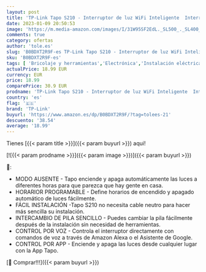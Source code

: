 ```yaml
---
layout: post
title: 'TP-Link Tapo S210 - Interruptor de luz WiFi Inteligente  Interruptor de Persianas LED WiFi  Compatible con Alexa y Google Assistant  NO Necesita Cable Neutro  Fácil instalación  1 Gang 1 vía'
date: 2023-01-09 20:50:53
image: 'https://m.media-amazon.com/images/I/31W95SF2EdL._SL500_._SL400_.jpg'
comments: true
category: ofertas
author: 'tole.es'
slug: 'B0BDXT2R9F-es TP-Link Tapo S210 - Interruptor de luz WiFi Inteligente...'
sku: 'B0BDXT2R9F-es'
tags: [ 'Bricolaje y herramientas','Electrónica','Instalación eléctrica','Interruptores y reguladores de luz','Reguladores de intensidad','alexa','tp-link','🇪🇸', ]
actualPrice: 18.99 EUR
currency: EUR
price: 18.99
comparePrice: 30.9 EUR
prodname: 'TP-Link Tapo S210 - Interruptor de luz WiFi Inteligente  Interruptor de Persianas LED WiFi  Compatible con Alexa y Google Assistant  NO Necesita Cable Neutro  Fácil instalación  1 Gang 1 vía'
country: 'es'
flag: '🇪🇸'
brand: 'TP-Link'
buyurl: 'https://www.amazon.es/dp/B0BDXT2R9F/?tag=tolees-21'
descuento: '38.54'
average: '18.99'
---
```


Tienes [{{< param title >}}]({{< param buyurl >}}) aqui!

[![{{< param prodname >}}]({{< param image >}})]({{< param buyurl >}})

🔎:

- MODO AUSENTE - Tapo enciende y apaga automáticamente las luces a diferentes horas para que parezca que hay gente en casa.
- HORARIOR PROGRAMABLE - Define horarios de encendido y apagado automático de luces fácilmente.
- FÁCIL INSTALACIÓN -Tapo S210 no necesita cable neutro para hacer más sencilla su instalación.
- INTERCAMBIO DE PILA SENCILLO - Puedes cambiar la pila fácilmente después de la instalación sin necesidad de herramientas.
- CONTROL POR VOZ - Controla el interruptor directamente con comandos de voz a través de Amazon Alexa o el Asistente de Google.
- CONTROL POR APP - Enciende y apaga las luces desde cualquier lugar con la App Tapo.

[🛒 Comprar!!!]({{< param buyurl >}})
